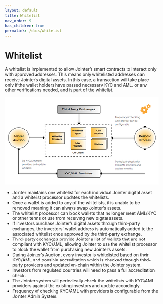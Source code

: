 ```yaml
---
layout: default
title: Whitelist
nav_order: 9
has_children: true
permalink: /docs/whitelist
---
```


# Whitelist

A whitelist is implemented to allow Jointer’s smart contracts to interact only with approved addresses. This means only whitelisted addresses
can receive Jointer’s digital assets. In this case, a transaction will take place only if the wallet holders have passed necessary KYC and AML, or any other verifications needed, and is part of the whitelist.

![whitelist](/assets/images/whitelist.jpg)

- Jointer maintains one whitelist for each individual Jointer digital asset and a whitelist processor updates the whitelists.
- Once a wallet is added to any of the whitelists, it is unable to be removed meaning it can always swap Jointer’s assets.
- The whitelist processor can block wallets that no longer meet AML/KYC or other terms of use from receiving new digital assets.
- If investors purchase Jointer’s digital assets through third-party exchanges, the investors' wallet address is automatically added to the associated whitelist once approved by the third-party exchange.
- Third-party exchanges provide Jointer a list of wallets that are not compliant with KYC/AML, allowing Jointer to use the whitelist processor to block the wallet from purchasing new Jointer’s assets.
- During Jointer’s Auction, every investor is whitelisted based on their KYC/AML and possible accreditation which is checked through third-party providers and updated on-chain within the Jointer system.
- Investors from regulated countries will need to pass a full accreditation check.
- The Jointer system will periodically check the whitelists with KYC/AML providers against the existing investors and update accordingly.
- Frequency of checking KYC/AML with providers is configurable from the Jointer Admin System.